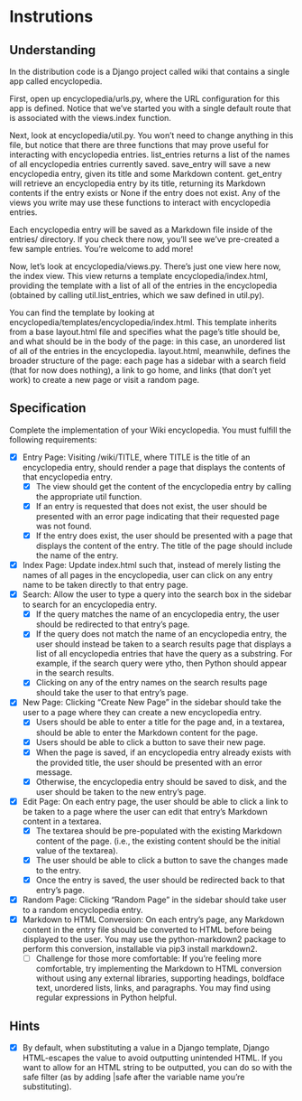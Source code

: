 # Instrutions

## Understanding
In the distribution code is a Django project called wiki that contains a single app called encyclopedia.

First, open up encyclopedia/urls.py, where the URL configuration for this app is defined. Notice that we’ve started you with a single default route that is associated with the views.index function.

Next, look at encyclopedia/util.py. You won’t need to change anything in this file, but notice that there are three functions that may prove useful for interacting with encyclopedia entries. list_entries returns a list of the names of all encyclopedia entries currently saved. save_entry will save a new encyclopedia entry, given its title and some Markdown content. get_entry will retrieve an encyclopedia entry by its title, returning its Markdown contents if the entry exists or None if the entry does not exist. Any of the views you write may use these functions to interact with encyclopedia entries.

Each encyclopedia entry will be saved as a Markdown file inside of the entries/ directory. If you check there now, you’ll see we’ve pre-created a few sample entries. You’re welcome to add more!

Now, let’s look at encyclopedia/views.py. There’s just one view here now, the index view. This view returns a template encyclopedia/index.html, providing the template with a list of all of the entries in the encyclopedia (obtained by calling util.list_entries, which we saw defined in util.py).

You can find the template by looking at encyclopedia/templates/encyclopedia/index.html. This template inherits from a base layout.html file and specifies what the page’s title should be, and what should be in the body of the page: in this case, an unordered list of all of the entries in the encyclopedia. layout.html, meanwhile, defines the broader structure of the page: each page has a sidebar with a search field (that for now does nothing), a link to go home, and links (that don’t yet work) to create a new page or visit a random page.

## Specification
Complete the implementation of your Wiki encyclopedia. You must fulfill the following requirements:

- [x] Entry Page: Visiting /wiki/TITLE, where TITLE is the title of an encyclopedia entry, should render a page that displays the contents of that encyclopedia entry.
    - [x] The view should get the content of the encyclopedia entry by calling the appropriate util function.
    - [x] If an entry is requested that does not exist, the user should be presented with an error page indicating that their requested page was not found.
    - [x] If the entry does exist, the user should be presented with a page that displays the content of the entry. The title of the page should include the name of the entry.
- [x] Index Page: Update index.html such that, instead of merely listing the names of all pages in the encyclopedia, user can click on any entry name to be taken directly to that entry page.
- [x] Search: Allow the user to type a query into the search box in the sidebar to search for an encyclopedia entry.
    - [x] If the query matches the name of an encyclopedia entry, the user should be redirected to that entry’s page.
    - [x] If the query does not match the name of an encyclopedia entry, the user should instead be taken to a search results page that displays a list of all encyclopedia entries that have the query as a substring. For example, if the search query were ytho, then Python should appear in the search results.
    - [x] Clicking on any of the entry names on the search results page should take the user to that entry’s page.
- [x] New Page: Clicking “Create New Page” in the sidebar should take the user to a page where they can create a new encyclopedia entry.
    - [x] Users should be able to enter a title for the page and, in a textarea, should be able to enter the Markdown content for the page.
    - [x] Users should be able to click a button to save their new page.
    - [x] When the page is saved, if an encyclopedia entry already exists with the provided title, the user should be presented with an error message.
    - [x] Otherwise, the encyclopedia entry should be saved to disk, and the user should be taken to the new entry’s page.
- [x] Edit Page: On each entry page, the user should be able to click a link to be taken to a page where the user can edit that entry’s Markdown content in a textarea.
    - [x] The textarea should be pre-populated with the existing Markdown content of the page. (i.e., the existing content should be the initial value of the textarea).
    - [x] The user should be able to click a button to save the changes made to the entry.
    - [x] Once the entry is saved, the user should be redirected back to that entry’s page.
- [x] Random Page: Clicking “Random Page” in the sidebar should take user to a random encyclopedia entry.
- [x] Markdown to HTML Conversion: On each entry’s page, any Markdown content in the entry file should be converted to HTML before being displayed to the user. You may use the python-markdown2 package to perform this conversion, installable via pip3 install markdown2.
    - [ ] Challenge for those more comfortable: If you’re feeling more comfortable, try implementing the Markdown to HTML conversion without using any external libraries, supporting headings, boldface text, unordered lists, links, and paragraphs. You may find using regular expressions in Python helpful.

## Hints
- [x] By default, when substituting a value in a Django template, Django HTML-escapes the value to avoid outputting unintended HTML. If you want to allow for an HTML string to be outputted, you can do so with the safe filter (as by adding |safe after the variable name you’re substituting).
